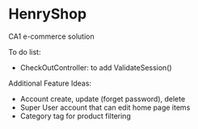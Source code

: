 # HenryShop
CA1 e-commerce solution

To do list:
- CheckOutController: to add ValidateSession()

Additional Feature Ideas:
- Account create, update (forget password), delete
- Super User account that can edit home page items
- Category tag for product filtering
